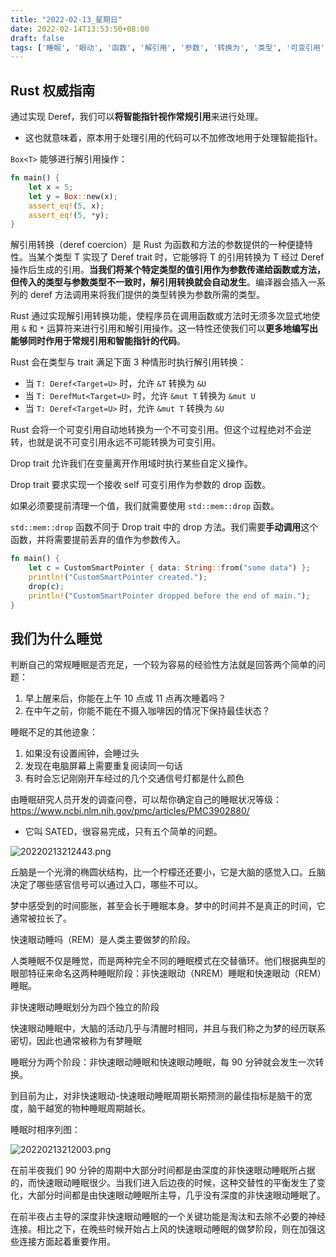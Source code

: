 ```yaml
---
title: "2022-02-13_星期日"
date: 2022-02-14T13:53:50+08:00
draft: false
tags: ['睡眠', '眼动', '函数', '解引用', '参数', '转换为', '类型', '可变引用', '智能指针', '阶段']
---
```


## Rust 权威指南

通过实现 Deref，我们可以**将智能指针视作常规引用**来进行处理。

- 这也就意味着，原本用于处理引用的代码可以不加修改地用于处理智能指针。

`Box<T>` 能够进行解引用操作：

```rust
fn main() {
	let x = 5;
	let y = Box::new(x);
	assert_eq!(5, x);
	assert_eq!(5, *y);
}
```

解引用转换（deref coercion）是 Rust 为函数和方法的参数提供的一种便捷特性。当某个类型 T 实现了 Deref trait 时，它能够将 T 的引用转换为 T 经过 Deref 操作后生成的引用。**当我们将某个特定类型的值引用作为参数传递给函数或方法，但传入的类型与参数类型不一致时，解引用转换就会自动发生**。编译器会插入一系列的 deref 方法调用来将我们提供的类型转换为参数所需的类型。

Rust 通过实现解引用转换功能，使程序员在调用函数或方法时无须多次显式地使用 `&` 和 `*` 运算符来进行引用和解引用操作。这一特性还使我们可以**更多地编写出能够同时作用于常规引用和智能指针的代码**。

Rust 会在类型与 trait 满足下面 3 种情形时执行解引用转换：

- 当 `T: Deref<Target=U>` 时，允许 `&T` 转换为 `&U`
- 当 `T: DerefMut<Target=U>` 时，允许 `&mut T` 转换为 `&mut U`
- 当 `T: Deref<Target=U>` 时，允许 `&mut T` 转换为 `&U`

Rust 会将一个可变引用自动地转换为一个不可变引用。但这个过程绝对不会逆转，也就是说不可变引用永远不可能转换为可变引用。

Drop trait 允许我们在变量离开作用域时执行某些自定义操作。

Drop trait 要求实现一个接收 self 可变引用作为参数的 drop 函数。

如果必须要提前清理一个值，我们就需要使用 `std::mem::drop` 函数。

`std::mem::drop` 函数不同于 Drop trait 中的 drop 方法。我们需要**手动调用**这个函数，并将需要提前丢弃的值作为参数传入。

```rust
fn main() {
	let c = CustomSmartPointer { data: String::from("some data") };
	println!("CustomSmartPointer created."); 
	drop(c); 
	println!("CustomSmartPointer dropped before the end of main.");
}
```

## 我们为什么睡觉

判断自己的常规睡眠是否充足，一个较为容易的经验性方法就是回答两个简单的问题：

1. 早上醒来后，你能在上午 10 点或 11 点再次睡着吗？
2. 在中午之前，你能不能在不摄入咖啡因的情况下保持最佳状态？

睡眠不足的其他迹象：
1. 如果没有设置闹钟，会睡过头
2. 发现在电脑屏幕上需要重复阅读同一句话
3. 有时会忘记刚刚开车经过的几个交通信号灯都是什么颜色

由睡眠研究人员开发的调查问卷，可以帮你确定自己的睡眠状况等级： https://www.ncbi.nlm.nih.gov/pmc/articles/PMC3902880/
- 它叫 SATED，很容易完成，只有五个简单的问题。

![20220213212443.png](20220213212443.png)

丘脑是一个光滑的椭圆状结构，比一个柠檬还还要小，它是大脑的感觉入口。丘脑决定了哪些感官信号可以通过入口，哪些不可以。

梦中感受到的时间膨胀，甚至会长于睡眠本身。梦中的时间并不是真正的时间，它通常被拉长了。

快速眼动睡吗（REM）是人类主要做梦的阶段。

人类睡眠不仅是睡觉，而是两种完全不同的睡眠模式在交替循环。他们根据典型的眼部特征来命名这两种睡眠阶段：非快速眼动（NREM）睡眠和快速眼动（REM）睡眠。

非快速眼动睡眠划分为四个独立的阶段

快速眼动睡眠中，大脑的活动几乎与清醒时相同，并且与我们称之为梦的经历联系密切，因此也通常被称为有梦睡眠

睡眠分为两个阶段：非快速眼动睡眠和快速眼动睡眠，每 90 分钟就会发生一次转换。

到目前为止，对非快速眼动-快速眼动睡眠周期长期预测的最佳指标是脑干的宽度，脑干越宽的物种睡眠周期越长。

睡眠时相序列图：

![20220213212003.png](20220213212003.png)

在前半夜我们 90 分钟的周期中大部分时间都是由深度的非快速眼动睡眠所占据的，而快速眼动睡眠很少。当我们进入后边夜的时候，这种交替性的平衡发生了变化，大部分时间都是由快速眼动睡眠所主导，几乎没有深度的非快速眼动睡眠了。

在前半夜占主导的深度非快速眼动睡眠的一个关键功能是淘汰和去除不必要的神经连接。相比之下，在晚些时候开始占上风的快速眼动睡眠的做梦阶段，则在加强这些连接方面起着重要作用。
